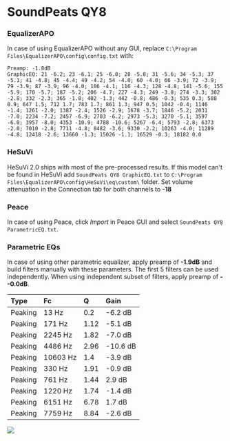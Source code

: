 # SoundPeats QY8

### EqualizerAPO
In case of using EqualizerAPO without any GUI, replace `C:\Program Files\EqualizerAPO\config\config.txt`
with:
```
Preamp: -1.8dB
GraphicEQ: 21 -6.2; 23 -6.1; 25 -6.0; 28 -5.8; 31 -5.6; 34 -5.3; 37 -5.1; 41 -4.8; 45 -4.4; 49 -4.2; 54 -4.0; 60 -4.0; 66 -3.9; 72 -3.9; 79 -3.9; 87 -3.9; 96 -4.0; 106 -4.1; 116 -4.3; 128 -4.8; 141 -5.6; 155 -5.9; 170 -5.7; 187 -5.2; 206 -4.7; 227 -4.3; 249 -3.8; 274 -3.3; 302 -2.8; 332 -2.3; 365 -1.8; 402 -1.3; 442 -0.8; 486 -0.3; 535 0.3; 588 0.9; 647 1.5; 712 1.7; 783 1.7; 861 1.3; 947 0.5; 1042 -0.4; 1146 -1.4; 1261 -2.0; 1387 -2.4; 1526 -2.9; 1678 -3.7; 1846 -5.2; 2031 -7.0; 2234 -7.2; 2457 -6.9; 2703 -6.2; 2973 -5.3; 3270 -5.1; 3597 -6.0; 3957 -8.0; 4353 -10.9; 4788 -10.6; 5267 -6.4; 5793 -2.8; 6373 -2.0; 7010 -2.8; 7711 -4.8; 8482 -3.6; 9330 -2.2; 10263 -4.0; 11289 -4.8; 12418 -2.6; 13660 -1.3; 15026 -1.1; 16529 -0.3; 18182 0.0
```

### HeSuVi
HeSuVi 2.0 ships with most of the pre-processed results. If this model can't be found in HeSuVi add
`SoundPeats QY8 GraphicEQ.txt` to `C:\Program Files\EqualizerAPO\config\HeSuVi\eq\custom\` folder.
Set volume attenuation in the Connection tab for both channels to **-18**

### Peace
In case of using Peace, click *Import* in Peace GUI and select `SoundPeats QY8 ParametricEQ.txt`.

### Parametric EQs
In case of using other parametric equalizer, apply preamp of **-1.9dB** and build filters manually
with these parameters. The first 5 filters can be used independently.
When using independent subset of filters, apply preamp of **--0.0dB**.

| Type    | Fc       |    Q | Gain     |
|:--------|:---------|:-----|:---------|
| Peaking | 13 Hz    | 0.2  | -6.2 dB  |
| Peaking | 171 Hz   | 1.12 | -5.1 dB  |
| Peaking | 2245 Hz  | 1.82 | -7.0 dB  |
| Peaking | 4486 Hz  | 2.96 | -10.6 dB |
| Peaking | 10603 Hz | 1.4  | -3.9 dB  |
| Peaking | 330 Hz   | 1.91 | -0.9 dB  |
| Peaking | 761 Hz   | 1.44 | 2.9 dB   |
| Peaking | 1220 Hz  | 1.74 | -1.4 dB  |
| Peaking | 6151 Hz  | 6.78 | 1.7 dB   |
| Peaking | 7759 Hz  | 8.84 | -2.6 dB  |

![](https://raw.githubusercontent.com/jaakkopasanen/AutoEq/master/results/rtings/avg/SoundPeats%20QY8/SoundPeats%20QY8.png)